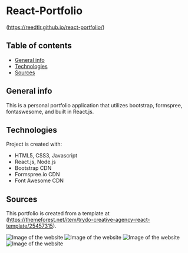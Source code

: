 # React-Portfolio 

(https://reedtlr.github.io/react-portfolio/)

## Table of contents
* [General info](#general-info)
* [Technologies](#technologies)
* [Sources](#sources)

## General info
This is a personal portfolio application that utilizes bootstrap, formspree, fontaswesome, and built in React.js.  
	
## Technologies
Project is created with:
* HTML5, CSS3, Javascript
* React.js, Node.js
* Bootstrap CDN 
* Formspree.io CDN
* Font Awesome CDN

## Sources
This portfolio is created from a template at (https://themeforest.net/item/trydo-creative-agency-react-template/25457315). 

![Image of the website](https://github.com/reedtlr/react-portfolio/blob/master/images/screenshot1.png)
![Image of the website](https://github.com/reedtlr/react-portfolio/blob/master/images/screenshot2.png)
![Image of the website](https://github.com/reedtlr/react-portfolio/blob/master/images/screenshot3.png)
![Image of the website](https://github.com/reedtlr/react-portfolio/blob/master/images/screenshot4.png)